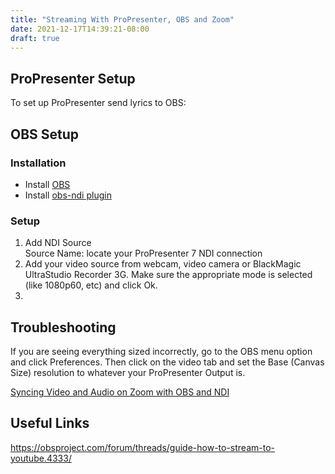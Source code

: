 ```yaml
---
title: "Streaming With ProPresenter, OBS and Zoom"
date: 2021-12-17T14:39:21-08:00
draft: true
---
```


## ProPresenter Setup
To set up ProPresenter send lyrics to OBS: 


## OBS Setup
### Installation
* Install [OBS](https://obsproject.com/download)
* Install [obs-ndi plugin](https://github.com/Palakis/obs-ndi/releases)

### Setup
1. Add NDI Source<br>
Source Name: locate your ProPresenter 7 NDI connection
2. Add your video source from webcam, video camera or BlackMagic UltraStudio Recorder 3G. Make sure the appropriate mode is selected (like 1080p60, etc) and click Ok.
3. 

## Troubleshooting
If you are seeing everything sized incorrectly, go to the OBS menu option and click Preferences. 
Then click on the video tab and set the Base (Canvas Size) resolution to whatever your ProPresenter Output is. 

[Syncing Video and Audio on Zoom with OBS and NDI](https://www.youtube.com/watch?v=wr9PdkX93WM)

## Useful Links
https://obsproject.com/forum/threads/guide-how-to-stream-to-youtube.4333/
